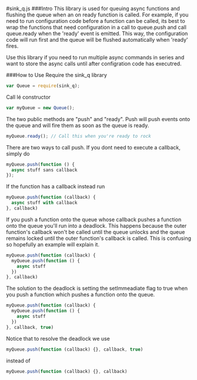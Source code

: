 #sink_q.js
###Intro
This library is used for queuing async functions and flushing the queue when an on ready function is called. For example, if you need to run configuration code before a function can be called, its best to wrap the functions that need configuration in a call to queue.push and call queue.ready when the 'ready' event is emitted. This way, the configuration code will run first and the queue will be flushed automatically when 'ready' fires.

Use this library if you need to run multiple async commands in series and want to store the async calls until after configration code has executred.

###How to Use
Require the sink_q library

```js
var Queue = require(sink_q);
```

Call lé constructor

```js
var myQueue = new Queue();
```


The two public methods are "push" and "ready". Push will push events onto the queue and will fire them as soon as 
the queue is ready.
```js
myQueue.ready(); // Call this when you're ready to rock
```

There are two ways to call push. If you dont need to execute a callback, simply do
```js
myQueue.push(function () {
  async stuff sans callback
});
```

If the function has a callback instead run 
```js
myQueue.push(function (callback) {
  async stuff with callback
}, callback)
```

If you push a function onto the queue whose callback pushes a function onto the queue you'll run into a deadlock. This happens because the outer function's callback won't be called until the queue unlocks and the queue remains locked until the outer function's callback is called. This is confusing so hopefully an example will explain it.
```js
myQueue.push(function (callback) {
  myQueue.push(function () {
    async stuff
  })
}, callback)

```

The solution to the deadlock is setting the setImmeadiate flag to true when you push a function which pushes a function onto the queue.
```js
myQueue.push(function (callback) {
  myQueue.push(function () {
    async stuff
  })
}, callback, true)
```

Notice that to resolve the deadlock we use
```js
myQueue.push(function (callback) {}, callback, true)
```

instead of 

```js
myQueue.push(function (callback) {}, callback)
```
